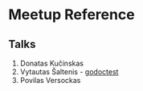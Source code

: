 # Meetup Reference

## Talks

1. Donatas Kučinskas
2. Vytautas Šaltenis - [godoctest](https://github.com/rtfb/godoctest-meetup-slides/blob/master/godoctest.slide)
3. Povilas Versockas
